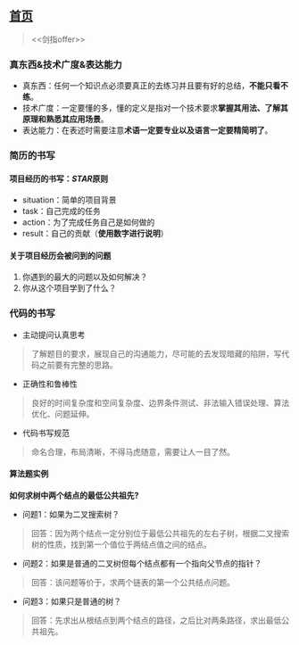 ## [首页](https://kingkh1995.github.io/blog/)
> <<剑指offer>>

### 真东西&技术广度&表达能力
* 真东西：任何一个知识点必须要真正的去练习并且要有好的总结，**不能只看不练**。
* 技术广度：一定要懂的多，懂的定义是指对一个技术要求**掌握其用法、了解其原理和熟悉其应用场景**。
* 表达能力：在表述时需要注意**术语一定要专业以及语言一定要精简明了**。

### 简历的书写
#### 项目经历的书写：*STAR*原则
  * situation：简单的项目背景
  * task：自己完成的任务
  * action：为了完成任务自己是如何做的
  * result：自己的贡献（**使用数字进行说明**）
  
#### 关于项目经历会被问到的问题
  1. 你遇到的最大的问题以及如何解决？
  1. 你从这个项目学到了什么？
  
### 代码的书写
* 主动提问认真思考
> 了解题目的要求，展现自己的沟通能力，尽可能的去发现暗藏的陷阱，写代码之前要有完整的思路。
* 正确性和鲁棒性
> 良好的时间复杂度和空间复杂度、边界条件测试、非法输入错误处理、算法优化、问题延伸。
* 代码书写规范
> 命名合理，布局清晰，不得马虎随意，需要让人一目了然。

#### 算法题实例
__如何求树中两个结点的最低公共祖先?__
* 问题1：如果为二叉搜索树？
> 回答：因为两个结点一定分别位于最低公共祖先的左右子树，根据二叉搜索树的性质，找到第一个值位于两结点值之间的结点。
* 问题2：如果是普通的二叉树但每个结点都有一个指向父节点的指针？
> 回答：该问题等价于，求两个链表的第一个公共结点问题。
* 问题3：如果只是普通的树？
> 回答：先求出从根结点到两个结点的路径，之后比对两条路径，求出最低公共祖先。

